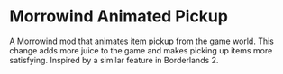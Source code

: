 # Morrowind Animated Pickup
 A Morrowind mod that animates item pickup from the game world. This change adds more juice to the game and makes picking up items more satisfying. Inspired by a similar feature in Borderlands 2.
